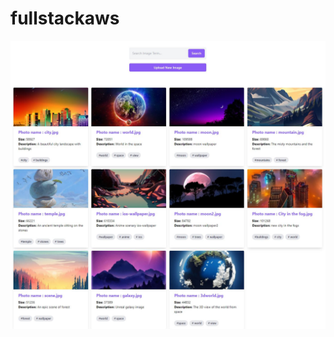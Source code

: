 ﻿# fullstackaws

![Preview of Demo](https://raw.githubusercontent.com/mrgenco/fullstackaws/main/api/src/main/resources/ImageGallery.JPG)

